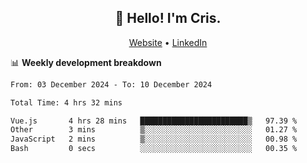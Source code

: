 
<h2 align="center">👋 Hello! I'm Cris.</h2>
<p align="center">
  <a href="https://www.criscunas.dev">Website</a> •
  <a href="https://www.linkedin.com/in/cristophercunas/">LinkedIn</a> 
</p>


📊 **Weekly development breakdown**
<!--START_SECTION:waka-->

```txt
From: 03 December 2024 - To: 10 December 2024

Total Time: 4 hrs 32 mins

Vue.js       4 hrs 28 mins   ████████████████████████▒   97.39 %
Other        3 mins          ▒░░░░░░░░░░░░░░░░░░░░░░░░   01.27 %
JavaScript   2 mins          ▒░░░░░░░░░░░░░░░░░░░░░░░░   00.98 %
Bash         0 secs          ░░░░░░░░░░░░░░░░░░░░░░░░░   00.35 %
```

<!--END_SECTION:waka-->

